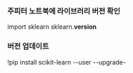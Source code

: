 ### 주피터 노트북에 라이브러리 버전 확인

import sklearn 
sklearn.__version__

### 버전 업데이트

!pip install scikit-learn --user --upgrade-